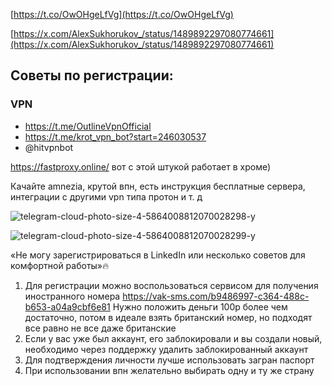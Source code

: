 
  

[https://t.co/OwOHgeLfVg](https://t.co/OwOHgeLfVg)

  

[https://x.com/AlexSukhorukov_/status/1489892297080774661](https://x.com/AlexSukhorukov_/status/1489892297080774661)

## Советы по регистрации:
### VPN
- https://t.me/OutlineVpnOfficial
- https://t.me/krot_vpn_bot?start=246030537
- @hitvpnbot

https://fastproxy.online/ вот с этой штукой работает в хроме)

Качайте amnezia, крутой впн, есть инструкция бесплатные сервера, интеграции с другими vpn типа протон и т. д

![telegram-cloud-photo-size-4-5864008812070028298-y](https://github.com/user-attachments/assets/74f1e3bf-a48a-4ee0-b811-bcd9c83cba3d)

![telegram-cloud-photo-size-4-5864008812070028299-y](https://github.com/user-attachments/assets/6968d02c-518a-4ed5-b0ff-93182115a6d6)

«Не могу зарегистрироваться в LinkedIn или несколько советов для комфортной работы»🔥

 1. Для регистрации можно воспользоваться сервисом для получения иностранного номера https://vak-sms.com/b9486997-c364-488c-b653-a04a9cbf6e81 Нужно положить деньги 100р более чем достаточно, потом в идеале взять британский номер, но подходят все равно не все даже британские
 2. Если у вас уже был аккаунт, его заблокировали и вы создали новый, необходимо через поддержку удалить заблокированный аккаунт
 3. Для подтверждения личности лучше использовать загран паспорт
 4. При использовании впн желательно выбирать одну и ту же страну
